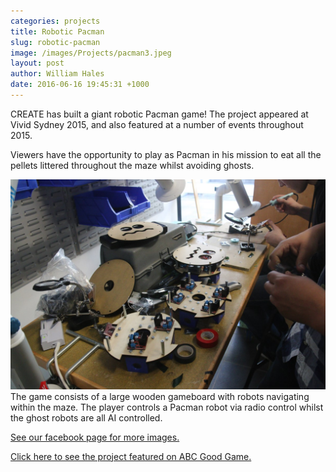```yaml
---
categories: projects
title: Robotic Pacman
slug: robotic-pacman
image: /images/Projects/pacman3.jpeg
layout: post
author: William Hales
date: 2016-06-16 19:45:31 +1000
---
```


CREATE has built a giant robotic Pacman game! The project appeared at Vivid Sydney 2015, and also featured at a number of events throughout 2015.

Viewers have the opportunity to play as Pacman in his mission to eat all the pellets littered throughout the maze whilst avoiding ghosts.

![](/images/Projects/pacman2.jpeg)
The game consists of a large wooden gameboard with robots navigating within the maze. The player controls a Pacman robot via radio control whilst the ghost robots are all AI controlled.

<a href="/images/Projects/pacman4.jpeg">See our facebook page for more images.</a>

<a href="http://www.abc.net.au/tv/goodgame/stories/s4303926.htm">Click here to see the project featured on ABC Good Game.</a>
